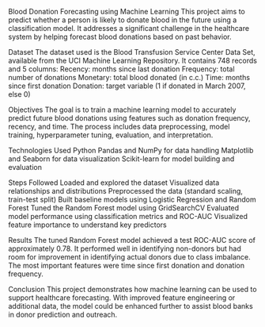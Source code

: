 Blood Donation Forecasting using Machine Learning
This project aims to predict whether a person is likely to donate blood in the future using a classification model. It addresses a significant challenge in the healthcare system by helping forecast blood donations based on past behavior.

Dataset
The dataset used is the Blood Transfusion Service Center Data Set, available from the UCI Machine Learning Repository. It contains 748 records and 5 columns:
Recency: months since last donation
Frequency: total number of donations
Monetary: total blood donated (in c.c.)
Time: months since first donation
Donation: target variable (1 if donated in March 2007, else 0)

Objectives
The goal is to train a machine learning model to accurately predict future blood donations using features such as donation frequency, recency, and time. The process includes data preprocessing, model training, hyperparameter tuning, evaluation, and interpretation.

Technologies Used
Python
Pandas and NumPy for data handling
Matplotlib and Seaborn for data visualization
Scikit-learn for model building and evaluation

Steps Followed
Loaded and explored the dataset
Visualized data relationships and distributions
Preprocessed the data (standard scaling, train-test split)
Built baseline models using Logistic Regression and Random Forest
Tuned the Random Forest model using GridSearchCV
Evaluated model performance using classification metrics and ROC-AUC
Visualized feature importance to understand key predictors

Results
The tuned Random Forest model achieved a test ROC-AUC score of approximately 0.78. It performed well in identifying non-donors but had room for improvement in identifying actual donors due to class imbalance. The most important features were time since first donation and donation frequency.

Conclusion
This project demonstrates how machine learning can be used to support healthcare forecasting. With improved feature engineering or additional data, the model could be enhanced further to assist blood banks in donor prediction and outreach.
